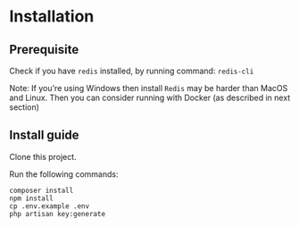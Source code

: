
# Installation
## Prerequisite
Check if you have `redis` installed, by running command: `redis-cli`

Note: If you're using Windows then install `Redis` may be harder than MacOS and Linux. Then you can consider running with Docker (as described in next section)
## Install guide
Clone this project.

Run the following commands:
```
composer install
npm install
cp .env.example .env
php artisan key:generate
```



